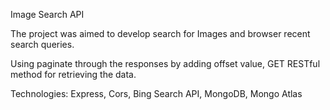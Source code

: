 Image Search API


The project was aimed to develop search for Images and browser recent search queries.

Using paginate through the responses by adding offset value, GET RESTful method for retrieving the data.

Technologies: Express, Cors, Bing Search API, MongoDB, Mongo Atlas
